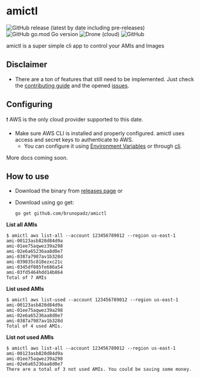 # amictl
![GitHub release (latest by date including pre-releases)](https://img.shields.io/github/v/release/brunopadz/amictl?include_prereleases&style=flat-square) ![GitHub go.mod Go version](https://img.shields.io/github/go-mod/go-version/brunopadz/amictl?style=flat-square) ![Drone (cloud)](https://img.shields.io/drone/build/brunopadz/amictl?style=flat-square) ![GitHub](https://img.shields.io/github/license/brunopadz/amictl?style=flat-square)  

amictl is a super simple cli app to control your AMIs and Images

## Disclaimer

- There are a ton of features that still need to be implemented. Just check the [contributing guide](CONTRIBUTING.md) and the opened [issues](https://github.com/brunopadz/amictl/issues).

## Configuring

❗️ AWS is the only cloud provider supported to this date.

- Make sure AWS CLI is installed and properly configured. amictl uses access and secret keys to authenticate to AWS.
  - You can configure it using [Environment Variables](https://docs.aws.amazon.com/cli/latest/userguide/cli-configure-envvars.html) or through [cli](https://docs.aws.amazon.com/cli/latest/userguide/cli-configure-quickstart.html).

More docs coming soon.

## How to use

- Download the binary from [releases page](https://github.com/brunopadz/amictl/releases) or 
- Download using go get:
  
  `go get github.com/brunopadz/amictl`

**List all AMIs**

```
$ amictl aws list-all --account 123456789012 --region us-east-1
ami-00123asb820d84d9a
ami-01ee75aqwez39a298
ami-02e6a65236aa8d0e7
ami-0387a7987av1b328d
ami-039835c818ezxc21c
ami-0345df085fe686a54
ami-03fd5464hdd14b864
Total of 7 AMIs
```

**List used AMIs**

```
$ amictl aws list-used --account 123456789012 --region us-east-1
ami-00123asb820d84d9a
ami-01ee75aqwez39a298
ami-02e6a65236aa8d0e7
ami-0387a7987av1b328d
Total of 4 used AMIs.
```


**List not used AMIs**

```
$ amictl aws list-all --account 123456789012 --region us-east-1
ami-00123asb820d84d9a
ami-01ee75aqwez39a298
ami-02e6a65236aa8d0e7
There are a total of 3 not used AMIs. You could be saving some money.
```
